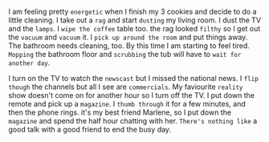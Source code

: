 I am feeling pretty `energetic` when I finish my 3 cookies and decide to do a little cleaning. I take out a `rag` and start `dusting` my living room. I dust the TV and the `lamps`. I `wipe the coffee` table too. the rag looked `filthy` so I get out the `vacuum` and `vacuum` it. I `pick up around the room` and put things away. The bathroom needs cleaning, too. By this time I am starting to feel tired. `Mopping` the bathroom floor and `scrubbing` the tub will have to `wait for another day`. 

I turn on the TV to watch the `newscast` but I missed the national news. I `flip though` the channels but all I see are `commercials`. My faviourite `reality` show doesn't come on for another hour so I turn off the TV. I put down the remote and pick up a `magazine`. I `thumb through` it for a few minutes, and then the phone rings. it's my best friend Marlene, so I put down the `magazine` and spend the half hour chatting with her. `There's nothing like` a good talk with a good friend to end the busy day.
